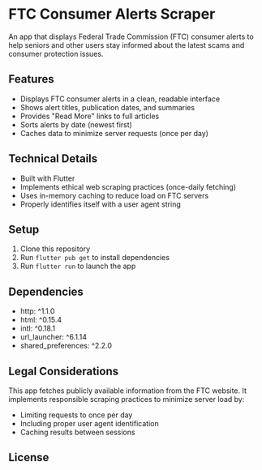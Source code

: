 # FTC Consumer Alerts Scraper

An app that displays Federal Trade Commission (FTC) consumer alerts to help seniors and other users stay informed about the latest scams and consumer protection issues.

## Features

- Displays FTC consumer alerts in a clean, readable interface
- Shows alert titles, publication dates, and summaries
- Provides "Read More" links to full articles
- Sorts alerts by date (newest first)
- Caches data to minimize server requests (once per day)

## Technical Details

- Built with Flutter
- Implements ethical web scraping practices (once-daily fetching)
- Uses in-memory caching to reduce load on FTC servers
- Properly identifies itself with a user agent string

## Setup

1. Clone this repository
2. Run `flutter pub get` to install dependencies
3. Run `flutter run` to launch the app

## Dependencies

- http: ^1.1.0
- html: ^0.15.4
- intl: ^0.18.1
- url_launcher: ^6.1.14
- shared_preferences: ^2.2.0

## Legal Considerations

This app fetches publicly available information from the FTC website. It implements responsible scraping practices to minimize server load by:

- Limiting requests to once per day
- Including proper user agent identification
- Caching results between sessions

## License

